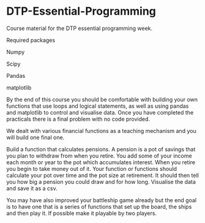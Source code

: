 # DTP-Essential-Programming
Course material for the DTP essential programming week.


Required packages

Numpy

Scipy

Pandas

matplotlib


By the end of this course you should be comfortable with building your own functions that use loops and logical statements, as well as using pandas and matplotlib to control and visualise data. Once you have completed the practicals there is a final problem with no code provided.

 

We dealt with various financial functions as a teaching mechanism and you will build one final one.


Build a function that calculates pensions. A pension is a pot of savings that you plan to withdraw from when you retire. You add some of your income each month or year to the pot which accumulates interest. When you retire you begin to take money out of it. Your function or functions should calculate your pot over time and the pot size at retirement. It should then tell you how big a pension you could draw and for how long. Visualise the data and save it as a csv.

You may have also improved your battleship game already but the end goal is to have one that is a series of functions that set up the board, the ships and then play it. If possible make it playable by two players.
